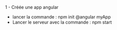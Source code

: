 1 - Créée une app angular

- lancer la commande : npm init @angular myApp
- Lancer le serveur avec la commande : npm start
